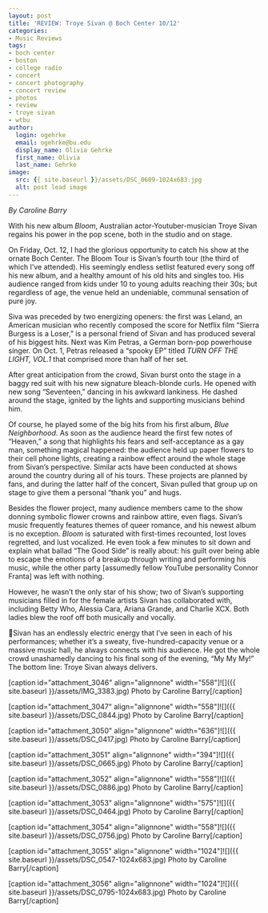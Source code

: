 ```yaml
---
layout: post
title: 'REVIEW: Troye Sivan @ Boch Center 10/12'
categories:
- Music Reviews
tags:
- boch center
- boston
- college radio
- concert
- concert photography
- concert review
- photos
- review
- troye sivan
- wtbu
author:
  login: ogehrke
  email: ogehrke@bu.edu
  display_name: Olivia Gehrke
  first_name: Olivia
  last_name: Gehrke
image:
  src: {{ site.baseurl }}/assets/DSC_0609-1024x683.jpg
  alt: post lead image
---
```


_By Caroline Barry_

With his new album _Bloom_, Australian actor-Youtuber-musician Troye Sivan regains his power in the pop scene, both in the studio and on stage.

On Friday, Oct. 12, I had the glorious opportunity to catch his show at the ornate Boch Center. The Bloom Tour is Sivan’s fourth tour (the third of which I’ve attended). His seemingly endless setlist featured every song off his new album, and a healthy amount of his old hits and singles too. His audience ranged from kids under 10 to young adults reaching their 30s; but regardless of age, the venue held an undeniable, communal sensation of pure joy.

Siva was preceded by two energizing openers: the first was Leland, an American musician who recently composed the score for Netflix film “Sierra Burgess is a Loser,” is a personal friend of Sivan and has produced several of his biggest hits. Next was Kim Petras, a German born-pop powerhouse singer. On Oct. 1, Petras released a “spooky EP” titled _TURN OFF THE LIGHT, VOL.1_ that comprised more than half of her set.

After great anticipation from the crowd, Sivan burst onto the stage in a baggy red suit with his new signature bleach-blonde curls. He opened with new song “Seventeen,” dancing in his awkward lankiness. He dashed around the stage, ignited by the lights and supporting musicians behind him.

Of course, he played some of the big hits from his first album, _Blue Neighborhood_. As soon as the audience heard the first few notes of “Heaven,” a song that highlights his fears and self-acceptance as a gay man, something magical happened: the audience held up paper flowers to their cell phone lights, creating a rainbow effect around the whole stage from Sivan’s perspective. Similar acts have been conducted at shows around the country during all of his tours. These projects are planned by fans, and during the latter half of the concert, Sivan pulled that group up on stage to give them a personal “thank you” and hugs.

Besides the flower project, many audience members came to the show donning symbolic flower crowns and rainbow attire, even flags. Sivan’s music frequently features themes of queer romance, and his newest album is no exception. _Bloom_ is saturated with first-times recounted, lost loves regretted, and lust vocalized. He even took a few minutes to sit down and explain what ballad “The Good Side” is really about: his guilt over being able to escape the emotions of a breakup through writing and performing his music, while the other party \[assumedly fellow YouTube personality Connor Franta\] was left with nothing.

However, he wasn’t the only star of his show; two of Sivan’s supporting musicians filled in for the female artists Sivan has collaborated with, including Betty Who, Alessia Cara, Ariana Grande, and Charlie XCX. Both ladies blew the roof off both musically and vocally.

Sivan has an endlessly electric energy that I’ve seen in each of his performances; whether it’s a sweaty, five-hundred-capacity venue or a massive music hall, he always connects with his audience. He got the whole crowd unashamedly dancing to his final song of the evening, “My My My!” The bottom line: Troye Sivan always delivers.

\[caption id="attachment\_3046" align="alignnone" width="558"\]![]({{ site.baseurl }}/assets/IMG_3383.jpg) Photo by Caroline Barry\[/caption\]

\[caption id="attachment\_3047" align="alignnone" width="558"\]![]({{ site.baseurl }}/assets/DSC_0844.jpg) Photo by Caroline Barry\[/caption\]

\[caption id="attachment\_3050" align="alignnone" width="636"\]![]({{ site.baseurl }}/assets/DSC_0417.jpg) Photo by Caroline Barry\[/caption\]

\[caption id="attachment\_3051" align="alignnone" width="394"\]![]({{ site.baseurl }}/assets/DSC_0665.jpg) Photo by Caroline Barry\[/caption\]

\[caption id="attachment\_3052" align="alignnone" width="558"\]![]({{ site.baseurl }}/assets/DSC_0886.jpg) Photo by Caroline Barry\[/caption\]

\[caption id="attachment\_3053" align="alignnone" width="575"\]![]({{ site.baseurl }}/assets/DSC_0464.jpg) Photo by Caroline Barry\[/caption\]

\[caption id="attachment\_3054" align="alignnone" width="558"\]![]({{ site.baseurl }}/assets/DSC_0756.jpg) Photo by Caroline Barry\[/caption\]

\[caption id="attachment\_3055" align="alignnone" width="1024"\]![]({{ site.baseurl }}/assets/DSC_0547-1024x683.jpg) Photo by Caroline Barry\[/caption\]

\[caption id="attachment\_3056" align="alignnone" width="1024"\]![]({{ site.baseurl }}/assets/DSC_0795-1024x683.jpg) Photo by Caroline Barry\[/caption\]